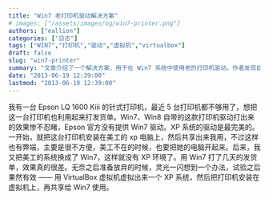```yaml
---
title: "Win7 老打印机驱动解决方案"
# images: ["/assets/images/og/win7-printer.png"]
authors: ["eallion"]
categories: ["日志"]
tags: ["WIN7","打印机","驱动","虚拟机","virtualbox"]
draft: false
slug: "win7-printer"
summary: "文章介绍了一个解决方案，用于在 Win7 系统中使用老的打印机驱动。作者发现自带的驱动效果不好，官方也没有提供适配 Win7 的驱动。最初尝试将打印机安装在 XP 系统上并共享给其他人使用，但存在不便之处。后来作者想到了一个办法，在虚拟机中安装 XP 系统，并将打印机共享给 Win7 使用。这个方法被证明是有效的。"
date: "2013-06-19 12:39:00"
lastmod: "2013-06-19 12:39:00"
---
```


我有一台 Epson LQ 1600 Kiii 的针式打印机，最近 5 台打印机都不够用了，想把这一台打印机也利用起来打发货单。Win7、Win8 自带的这款打印机驱动打出来的效果惨不忍睹，Epson 官方没有提供 Win7 驱动。XP 系统的驱动是最完美的。一开始，就把这台打印机安装在美工的 xp 电脑上，然后共享出来我用，不过这样也有弊端，主要是很不方便，美工不在的时候，也要把她的电脑开起来。后来，我又把美工的系统换成了 Win7，这样就没有 XP 环境了。用 Win7 打了几天的发货单，效果真的很差。无奈之后准备放弃的时候，灵光一闪想到一个办法，试验之后果然有效 —— 用 VirtualBox 虚拟机虚拟出来一个 XP 系统，然后把打印机安装在虚拟机上，再共享给 Win7 使用。
